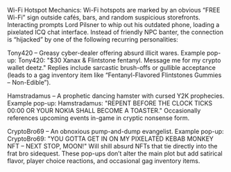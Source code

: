 Wi-Fi Hotspot Mechanics:
Wi-Fi hotspots are marked by an obvious “FREE Wi-Fi” sign outside cafés, bars, and random suspicious storefronts.
Interacting prompts Lord Pilsner to whip out his outdated phone, loading a pixelated ICQ chat interface.
Instead of friendly NPC banter, the connection is “hijacked” by one of the following recurring personalities:

Tony420 – Greasy cyber-dealer offering absurd illicit wares.
Example pop-up: Tony420: "$30 Xanax & Flintstone fentanyl. Message me for my crypto wallet deetz."
Replies include sarcastic brush-offs or gullible acceptance (leads to a gag inventory item like “Fentanyl-Flavored Flintstones Gummies – Non-Edible”).

Hamstradamus – A prophetic dancing hamster with cursed Y2K prophecies.
Example pop-up: Hamstradamus: "REPENT BEFORE THE CLOCK TICKS 00:00 OR YOUR NOKIA SHALL BECOME A TOASTER."
Occasionally references upcoming events in-game in cryptic nonsense form.

CryptoBro69 – An obnoxious pump-and-dump evangelist.
Example pop-up: CryptoBro69: "YOU GOTTA GET IN ON MY PIXELATED KEBAB MONKEY NFT – NEXT STOP, MOON!"
Will shill absurd NFTs that tie directly into the frat bro sidequest.
These pop-ups don’t alter the main plot but add satirical flavor, player choice reactions, and occasional gag inventory items.
